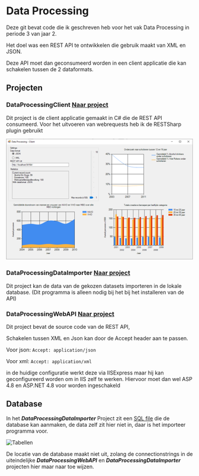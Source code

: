 # Data Processing
Deze git bevat code die ik geschreven heb voor het vak Data Processing in periode 3 van jaar 2.

Het doel was een REST API te ontwikkelen die gebruik maakt van XML en JSON.

Deze API moet dan geconsumeerd worden in een client applicatie die kan schakelen tussen de 2 dataformats.

## Projecten
### DataProcessingClient [Naar project](https://github.com/brann0n/Dataprocessing/tree/master/DataProcessingClient)
Dit project is de client applicatie gemaakt in C# die de REST API consumeerd. 
Voor het uitvoeren van webrequests heb ik de RESTSharp plugin gebruikt

![Client](/Images/DataProcessing.png)

### DataProcessingDataImporter [Naar project](https://github.com/brann0n/Dataprocessing/tree/master/DataProcessingDataImporter)
Dit project kan de data van de gekozen datasets importeren in de lokale database. (Dit programma is alleen nodig bij het
bij het installeren van de API)

### DataProcessingWebAPI [Naar project](https://github.com/brann0n/Dataprocessing/tree/master/DataProcessingWebAPI)
Dit project bevat de source code van de REST API, 

Schakelen tussen XML en Json kan door de Accept header aan te passen.

Voor json:
```Accept: application/json```

Voor xml:
```Accept: application/xml```

in de huidige configuratie werkt deze via IISExpress maar hij kan geconfigureerd worden om in IIS zelf te werken.
Hiervoor moet dan wel ASP 4.8 en ASP.NET 4.8 voor worden ingeschakeld

## Database
In het _**DataProcessingDataImporter**_ Project zit een [SQL file](https://github.com/brann0n/Dataprocessing/blob/master/DataProcessingDataImporter/SQL%20Tables.sql) die de database kan aanmaken, de data zelf zit hier niet in, daar is het importeer programma voor. 

![Tabellen](/Images/Tables.png)

De locatie van de database maakt niet uit, zolang de connectionstrings in de uiteindelijke
_**DataProcessingWebAPI**_ en _**DataProcessingDataImporter**_ projecten hier maar naar toe wijzen.
